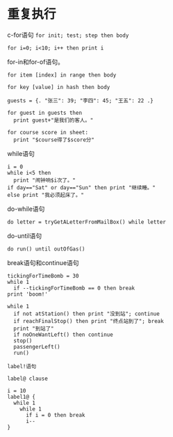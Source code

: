 # 重复执行

c-for语句
`for init; test; step then body`

`for i=0; i<10; i++ then print i`

for-in和for-of语句。

`for item [index] in range then body`

`for key [value] in hash then body`

```taijilang
guests = {. "张三": 39; "李四": 45; "王五": 22 .}

for guest in guests then 
  print guest+"是我们的客人。"
```

```taijilang
for course score in sheet:
  print "$course得了$score分"
```

while语句

```taijilang
i = 0
while i<5 then
  print "闹钟响$i次了。"
if day=="Sat" or day=="Sun" then print "继续睡。"
else print "我必须起床了。"
```

do-while语句

```taijilang
do letter = tryGetALetterFromMailBox() while letter
```

do-until语句

```taijilang
do run() until outOfGas()
```

break语句和continue语句

```taijilang
tickingForTimeBomb = 30
while 1
  if --tickingForTimeBomb == 0 then break
print 'boom!'
```

```run()
while 1
  if not atStation() then print "没到站"; continue
  if reachFinalStop() then print "终点站到了"; break
  print "到站了"
  if noOneWantLeft() then continue
  stop()
  passengerLeft()
  run()

label!语句

label@ clause

i = 10
label1@ {
  while 1
    while 1
      if i = 0 then break
      i--
}